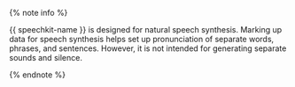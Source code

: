 {% note info %}

{{ speechkit-name }} is designed for natural speech synthesis. Marking up data for speech synthesis helps set up pronunciation of separate words, phrases, and sentences. However, it is not intended for generating separate sounds and silence.

{% endnote %}